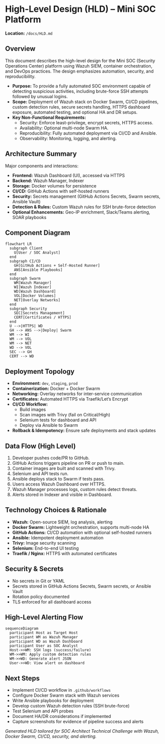 # High-Level Design (HLD) – Mini SOC Platform

**Location:** `/docs/HLD.md`

## Overview
This document describes the high-level design for the Mini SOC (Security Operations Center) platform using Wazuh SIEM, container orchestration, and DevOps practices. The design emphasizes automation, security, and reproducibility.

- **Purpose:** To provide a fully automated SOC environment capable of detecting suspicious activities, including brute-force SSH attempts followed by unusual logins.
- **Scope:** Deployment of Wazuh stack on Docker Swarm, CI/CD pipelines, custom detection rules, secure secrets handling, HTTPS dashboard exposure, automated testing, and optional HA and DR setups.
- **Key Non-Functional Requirements:** 
  - Security: Enforce least-privilege, encrypt secrets, HTTPS access.
  - Availability: Optional multi-node Swarm HA.
  - Reproducibility: Fully automated deployment via CI/CD and Ansible.
  - Observability: Monitoring, logging, and alerting.

## Architecture Summary
Major components and interactions:
- **Frontend:** Wazuh Dashboard (UI), accessed via HTTPS
- **Backend:** Wazuh Manager, Indexer
- **Storage:** Docker volumes for persistence
- **CI/CD:** GitHub Actions with self-hosted runners
- **Security:** Secrets management (GitHub Actions Secrets, Swarm secrets, Ansible Vault)
- **Detection & Rules:** Custom Wazuh rules for SSH brute-force detection
- **Optional Enhancements:** Geo-IP enrichment, Slack/Teams alerting, SOAR playbooks

## Component Diagram
```mermaid
flowchart LR
  subgraph Client
    U[User / SOC Analyst]
  end
  subgraph CI/CD
    GH[GitHub Actions + Self-Hosted Runner]
    ANS[Ansible Playbooks]
  end
  subgraph Swarm
    WM[Wazuh Manager]
    WI[Wazuh Indexer]
    WD[Wazuh Dashboard]
    VOL[Docker Volumes]
    NET[Overlay Networks]
  end
  subgraph Security
    SEC[Secrets Management]
    CERT[Certificates / HTTPS]
  end
  U -->|HTTPS| WD
  GH --> ANS -->|Deploy| Swarm
  WM --> WI
  WM --> VOL
  WM --> NET
  WD --> VOL
  SEC --> GH
  CERT --> WD
```

## Deployment Topology
- **Environment:** `dev`, `staging`, `prod`
- **Containerization:** Docker + Docker Swarm
- **Networking:** Overlay networks for inter-service communication
- **Certificates:** Automated HTTPS via Traefik/Let’s Encrypt
- **CI/CD Workflow:**
  - Build images
  - Scan images with Trivy (fail on Critical/High)
  - Selenium tests for dashboard and API
  - Deploy via Ansible to Swarm
- **Rollback & Idempotency:** Ensure safe deployments and stack updates

## Data Flow (High Level)
1. Developer pushes code/PR to GitHub.
2. GitHub Actions triggers pipeline on PR or push to main.
3. Container images are built and scanned with Trivy.
4. Selenium and API tests run.
5. Ansible deploys stack to Swarm if tests pass.
6. Users access Wazuh Dashboard over HTTPS.
7. Wazuh Manager processes logs, custom rules detect threats.
8. Alerts stored in Indexer and visible in Dashboard.

## Technology Choices & Rationale
- **Wazuh:** Open-source SIEM, log analysis, alerting
- **Docker Swarm:** Lightweight orchestration, supports multi-node HA
- **GitHub Actions:** CI/CD automation with optional self-hosted runners
- **Ansible:** Idempotent deployment automation
- **Trivy:** Image security scanning
- **Selenium:** End-to-end UI testing
- **Traefik / Nginx:** HTTPS with automated certificates

## Security & Secrets
- No secrets in Git or YAML
- Secrets stored in GitHub Actions Secrets, Swarm secrets, or Ansible Vault
- Rotation policy documented
- TLS enforced for all dashboard access

## High-Level Alerting Flow
```mermaid
sequenceDiagram
  participant Host as Target Host
  participant WM as Wazuh Manager
  participant WD as Wazuh Dashboard
  participant User as SOC Analyst
  Host->>WM: SSH logs (success/failure)
  WM->>WM: Apply custom detection rules
  WM->>WD: Generate alert JSON
  User->>WD: View alert on dashboard
```

## Next Steps
- Implement CI/CD workflow in `.github/workflows`
- Configure Docker Swarm stack with Wazuh services
- Write Ansible playbooks for deployment
- Develop custom Wazuh detection rules (SSH brute-force)
- Test Selenium and API probes
- Document HA/DR considerations if implemented
- Capture screenshots for evidence of pipeline success and alerts

*Generated HLD tailored for SOC Architect Technical Challenge with Wazuh, Docker Swarm, CI/CD, security, and alerting.*

